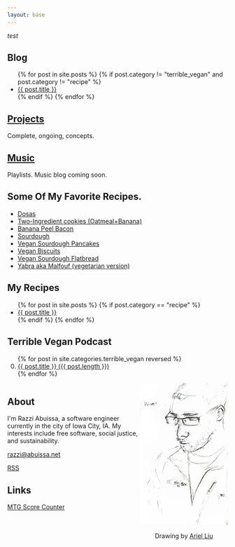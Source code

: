 ```yaml
---
layout: base
---
```

*test*

<h2>Blog</h2>
<ul>
  {% for post in site.posts %} {% if post.category != "terrible_vegan" and
  post.category != "recipe" %}
  <li>
    <a href="{{ post.url }}">{{ post.title }}</a>
  </li>
  {% endif %} {% endfor %}
</ul>

<h2><a href="/projects">Projects</a></h2>
<p>Complete, ongoing, concepts.</p>

<h2><a href="/music">Music</a></h2>
<p>Playlists. Music blog coming soon.</p>

## Some Of My Favorite Recipes.
- [Dosas](http://www.happyandharried.com/2018/04/04/idli-dosa-batter/)
- [Two-Ingredient cookies (Oatmeal+Banana)](https://theburlapbag.com/blog/2012/07/2-ingredient-cookies-plus-the-mix-ins-of-your-choice/)
- [Banana Peel Bacon](https://skillet.lifehacker.com/this-bacon-is-bananas-peels-that-is-1833479569)
- [Sourdough](https://www.kingarthurbaking.com/recipes/no-knead-sourdough-bread-recipe)
- [Vegan Sourdough Pancakes](https://zerowastechef.com/2020/02/19/vegan-sourdough-pancakes/)
- [Vegan Biscuits](https://minimalistbaker.com/the-best-damn-vegan-biscuits/)
- [Vegan Sourdough Flatbread](https://theveganasana.com/easy-sourdough-flatbread/)
- [Yabra aka Malfouf (vegetarian version)](https://plantbasedfolk.com/malfouf/)

## My Recipes
<ul>
  {% for post in site.posts %} {% if post.category == "recipe" %}
  <li>
    <a href="{{ post.url }}">{{ post.title }}</a>
  </li>
  {% endif %} {% endfor %}
</ul>

<h2>Terrible Vegan Podcast</h2>
<ol start="0">
  {% for post in site.categories.terrible_vegan reversed %}
  <li class="episode-{{post.episode}}">
    <a href="/assets/terrible_vegan_{{ post.episode }}.mp3"
      >{{ post.title }} ({{ post.length }})</a
    >
  </li>
  {% endfor %}
</ol>

<div style="display: flex; justify-content: space-between;">
  <div style="width: 60%;">
    <h2>About</h2>
    <p>
      I'm Razzi Abuissa, a software engineer currently in the city of Iowa City,
      IA. My interests include free software, social justice, and
      sustainability.
    </p>
    <p>
      <a
        href="mailto:&#114;&#97;&#122;&#122;&#105;&#64;&#97;&#98;&#117;&#105;&#115;&#115;&#97;&#46;&#110;&#101;&#116;"
        >&#114;&#97;&#122;&#122;&#105;&#64;&#97;&#98;&#117;&#105;&#115;&#115;&#97;&#46;&#110;&#101;&#116;</a
      >
    </p>
    <p>
      <a href="/feed.xml">
        RSS
      </a>
    </p>
    <h2>Links</h2>
    <a href="https://razzi.abuissa.net/mtg-score-counter/">MTG Score Counter</a>
  </div>
  <div style="max-width: 200px;">
    <img
      style="width: 100%;"
      alt="Drawing of Razzi"
      src="img/razportrait-edit3.jpg"
    />
    <p style="text-align: center;">
      Drawing by <a href="https://helloarielliu.com/">Ariel Liu</a>
    </p>
  </div>
</div>
